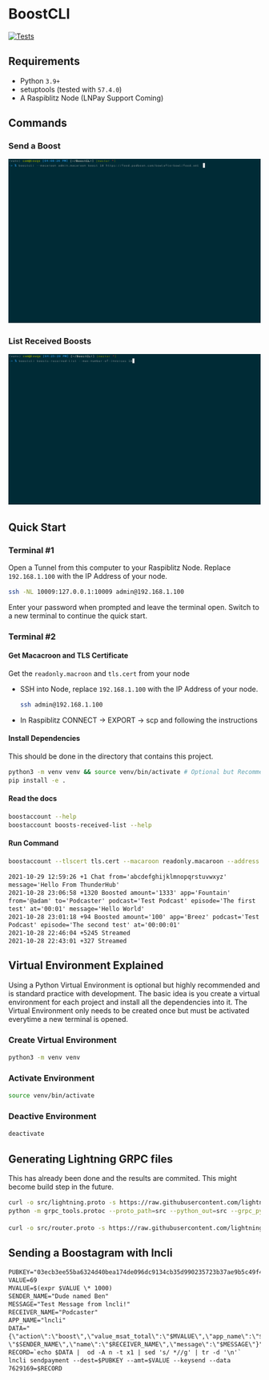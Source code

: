 
# BoostCLI

[![Tests](https://github.com/valcanobacon/BoostCLI/actions/workflows/ci.yml/badge.svg)](https://github.com/valcanobacon/BoostCLI/actions/workflows/ci.yml)

## Requirements

* Python `3.9+`
* setuptools (tested with `57.4.0`)
* A Raspiblitz Node (LNPay Support Coming)

## Commands

### Send a Boost

![boostcli-send-boost-gif](/boost.gif)

### List Received Boosts

![boostcli-list-received-boosts-gif](/boosts-received-list.gif)

## Quick Start

### Terminal #1

Open a Tunnel from this computer to your Raspiblitz Node. Replace `192.168.1.100` with the IP Address of your node.

```sh
ssh -NL 10009:127.0.0.1:10009 admin@192.168.1.100
```

Enter your password when prompted and leave the terminal open.  Switch to a new terminal to continue the quick start.

### Terminal #2

#### Get Macacroon and TLS Certificate

Get the `readonly.macroon` and `tls.cert` from your node

* SSH into Node, replace `192.168.1.100` with the IP Address of your node. 
    ```sh
    ssh admin@192.168.1.100 
    ```
* In Raspiblitz CONNECT -> EXPORT -> scp and following the instructions

#### Install Dependencies 

This should be done in the directory that contains this project.

```sh
python3 -m venv venv && source venv/bin/activate # Optional but Recommended
pip install -e .
```

#### Read the docs
```sh
boostaccount --help
boostaccount boosts-received-list --help
```

#### Run Command
```sh
boostaccount --tlscert tls.cert --macaroon readonly.macaroon --address 127.0.0.1 --port 10009 boosts-received-list --datetime-range-end 2021-10-26
```

```
2021-10-29 12:59:26 +1 Chat from='abcdefghijklmnopqrstuvwxyz' message='Hello From ThunderHub'
2021-10-28 23:06:58 +1320 Boosted amount='1333' app='Fountain' from='@adam' to='Podcaster' podcast='Test Podcast' episode='The first test' at='00:01' message='Hello World'
2021-10-28 23:01:18 +94 Boosted amount='100' app='Breez' podcast='Test Podcast' episode='The second test' at='00:00:01'
2021-10-28 22:46:04 +5245 Streamed
2021-10-28 22:43:01 +327 Streamed
```

## Virtual Environment Explained

Using a Python Virtual Environment is optional but highly recommended and is standard practice with development. The basic idea is you create a virtual environment for each project and install all the dependencies into it. The Virtual Environment only needs to be created once but must be activated everytime a new terminal is opened.

### Create Virtual Environment

```sh
python3 -m venv venv
```

### Activate Environment

```sh
source venv/bin/activate
```

### Deactive Environment

```sh
deactivate
```

## Generating Lightning GRPC files

This has already been done and the results are commited. This might become build step in the future.

```sh
curl -o src/lightning.proto -s https://raw.githubusercontent.com/lightningnetwork/lnd/master/lnrpc/lightning.proto
python -m grpc_tools.protoc --proto_path=src --python_out=src --grpc_python_out=src lightning.proto

curl -o src/router.proto -s https://raw.githubusercontent.com/lightningnetwork/lnd/master/lnrpc/routerrpc/router.proto

```

## Sending a Boostagram with lncli

```
PUBKEY="03ecb3ee55ba6324d40bea174de096dc9134cb35d990235723b37ae9b5c49f4f53"
VALUE=69
MVALUE=$(expr $VALUE \* 1000)
SENDER_NAME="Dude named Ben"
MESSAGE="Test Message from lncli!"
RECEIVER_NAME="Podcaster"
APP_NAME="lncli"
DATA="{\"action\":\"boost\",\"value_msat_total\":\"$MVALUE\",\"app_name\":\"$APP_NAME\",\"sender_name\": \"$SENDER_NAME\",\"name\":\"$RECEIVER_NAME\",\"message\":\"$MESSAGE\"}"
RECORD=`echo $DATA |  od -A n -t x1 | sed 's/ *//g' | tr -d '\n'`
lncli sendpayment --dest=$PUBKEY --amt=$VALUE --keysend --data 7629169=$RECORD
```